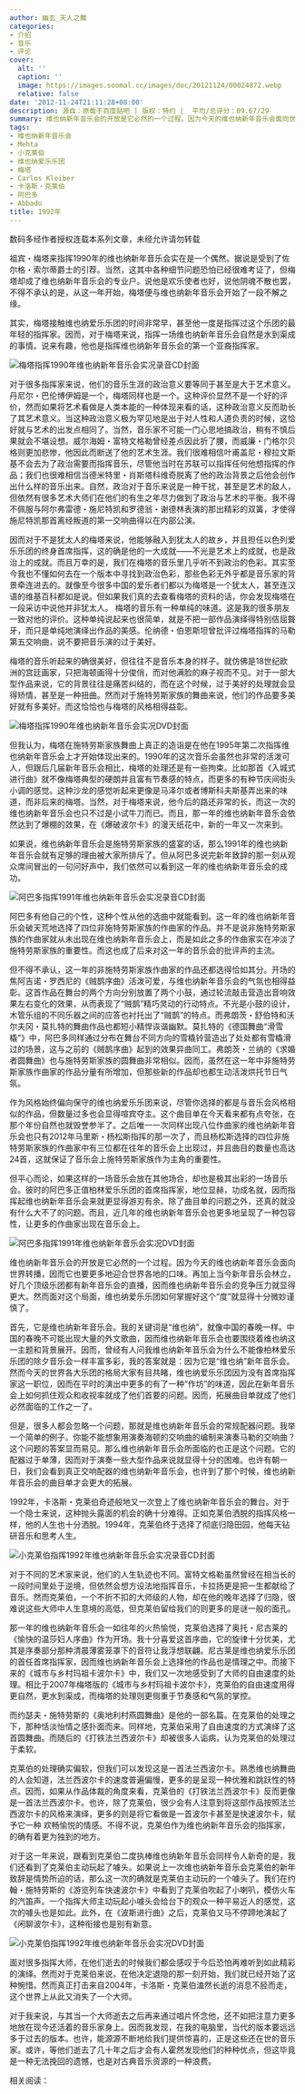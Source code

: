 ```yaml
---
author: 幽玄_天人之舞
categories:
- 介绍
- 音乐
- 评论
cover:
  alt: ''
  caption: ''
  image: https://images.soomal.cc/images/doc/20121124/00024872.webp
  relative: false
date: '2012-11-24T21:11:28+08:00'
description: 源自：原载于百度贴吧 | 版权：特约 |  平均/总评分：09.67/29
summary: 维也纳新年音乐会的开放是它必然的一个过程。因为今天的维也纳新年音乐会面向世界转播，因而它也要更多地迎合世界各地的口味。再加上当今新年音乐会林立，好几个顶级乐团都有新年音乐会的直播，因而维也纳新年音乐会的竞争压力就显得更大……
tags:
- 维也纳新年音乐会
- Mehta
- 小克莱伯
- 维也纳爱乐乐团
- 梅塔
- Carlos Kleiber
- 卡洛斯・克莱伯
- 阿巴多
- Abbado
title: 1992年
---
```


数码多经作者授权连载本系列文章，未经允许请勿转载
 
祖宾・梅塔来指挥1990年的维也纳新年音乐会实在是一个偶然。据说是受到了佐尔格・索尔蒂爵士的引荐。当然，这其中各种细节问题恐怕已经很难考证了，但梅塔却成了维也纳新年音乐会的专业户。说他是欢乐使者也好，说他阴魂不散也罢，不得不承认的是，从这一年开始，梅塔便与维也纳新年音乐会开始了一段不解之缘。
 
其实，梅塔接触维也纳爱乐乐团的时间非常早，甚至他一度是指挥过这个乐团的最年轻的指挥家。因而，对于梅塔来说，指挥一场维也纳新年音乐会自然是水到渠成的事情。说来有趣，他也是指挥维也纳新年音乐会的第一个亚裔指挥家。

![梅塔指挥1990年维也纳新年音乐会实况录音CD封面](https://images.soomal.cc/images/doc/20121124/00024866.webp)




 
对于很多指挥家来说，他们的音乐生涯的政治意义要等同于甚至是大于艺术意义。丹尼尔・巴伦博伊姆是一个，梅塔同样也是一个。这种评价显然不是一个好的评价，然而如果将艺术看做是人类本能的一种体现来看的话，这种政治意义反而助长了其艺术意义。当这种政治意义极为罕见地是出于对人性和人道负责的时候，这恰好就与艺术的出发点相同了。当然，音乐家不可能一门心思地搞政治，稍有不慎后果就会不堪设想。威尔海姆・富特文格勒曾经差点因此折了腰，而威廉・门格尔贝格则更加悲惨，他因此而断送了他的艺术生涯。我们很难相信叶甫盖尼・穆拉文斯基不会去为了政治需要而指挥音乐，尽管他当时在苏联可以指挥任何他想指挥的作品；我们也很难相信当德米特里・肖斯塔科维奇脱离了他的政治背景之后他会创作出什么样的音乐出来。自然，政治对于音乐来说是一种干扰，甚至是艺术的敌人，但依然有很多艺术大师们在他们的有生之年尽力做到了政治与艺术的平衡。我不得不佩服与阿尔弗雷德・施尼特凯和罗德翁・谢德林表演的那出精彩的双簧，才使得施尼特凯那首离经叛道的第一交响曲得以在内部公演。
 
因而对于不是犹太人的梅塔来说，他能够融入到犹太人的故乡，并且担任以色列爱乐乐团的终身首席指挥，这的确是他的一大成就――不光是艺术上的成就，也是政治上的成就。而且万幸的是，我们在梅塔的音乐里几乎听不到政治的色彩。其实至今我也不懂如何去在一个版本中寻找到政治色彩，那些色彩无外乎都是音乐家的背景牵连进去的。就像至今很多中国的爱乐者们都以为梅塔是一个犹太人，甚至连汉语的维基百科都如是说。但如果我们真的去查看梅塔的资料的话，你会发现梅塔在一段采访中说他并非犹太人。
梅塔的音乐有一种单纯的味道。这是我的很多朋友一致对他的评价。这种单纯说起来也很简单，就是不把一部作品演绎得特别佶屈聱牙，而只是单纯地演绎出作品的美感。伦纳德・伯恩斯坦曾批评过梅塔指挥的马勒第五交响曲，说不要把音乐演的过于美好。
 
梅塔的音乐听起来的确很美好，但往往不是音乐本身的样子。就仿佛是18世纪欧洲的宫廷画家，只把海顿画得十分俊俏，而对他满脸的麻子视而不见。对于一部大型作品来说，它的背景往往是痛苦纠结的，而在这个时候，过于美好的处理就会显得矫情，甚至是一种扭曲。然而对于施特劳斯家族的舞曲来说，他们的作品要多美好就有多美好。而这恰恰也与梅塔的风格相得益彰。

![梅塔指挥1990年维也纳新年音乐会实况DVD封面](https://images.soomal.cc/images/doc/20121124/00024867.webp)




 
但我认为，梅塔在施特劳斯家族舞曲上真正的造诣是在他在1995年第二次指挥维也纳新年音乐会上才开始体现出来的。1990年的这次音乐会虽然也非常的活泼可人，但跟后几届新年音乐会相比，梅塔的处理还是有一些拘束。比如那首《入城式进行曲》就不像梅塔典型的硬朗并且富有节奏感的特点，而更多的有种节庆间街头小调的感觉。这种沙龙的感觉听起来更像是马泽尔或者博斯科夫斯基弄出来的味道，而非后来的梅塔。当然，对于梅塔来说，他今后的路还非常的长，而这一次的维也纳新年音乐会也只不过是小试牛刀而已。而且，那一年的维也纳新年音乐会依然达到了爆棚的效果，在《爆破波尔卡》的漫天纸花中，新的一年又一次来到。
 
如果说，维也纳新年音乐会是施特劳斯家族的盛宴的话，那么1991年的维也纳新年音乐会就有足够的理由被大家所排斥了。但从阿巴多说完新年致辞的那一刻从观众席间冒出的一句问好声中，我们依然可以看到这一年的维也纳新年音乐会的成功。

![阿巴多指挥1991年维也纳新年音乐会实况录音CD封面](https://images.soomal.cc/images/doc/20121124/00024868.webp)




 
阿巴多有他自己的个性，这种个性从他的选曲中就能看到。这一年的维也纳新年音乐会破天荒地选择了四位非施特劳斯家族的作曲家的作品。并不是说非施特劳斯家族的作曲家就从未出现在维也纳新年音乐会上，而是如此之多的作曲家实在冲淡了施特劳斯家族的重要性。而这也成了后来对这一年的音乐会的批评声的主流。
 
但不得不承认，这一年的非施特劳斯家族作曲家的作品还都选得恰如其分。开场的焦阿吉诺・罗西尼的《贼鹊序曲》活泼可爱，与维也纳新年音乐会的气氛也相得益彰。这首作品在舞台的两个方向分别放置了两个小鼓，通过轮流敲击营造出音响效果左右变化的效果，从而表现了“贼鹊”精巧灵动的行动特点。不光是小鼓的设计，木管乐组的不同乐器之间的应答也衬托出了“贼鹊”的特点。而弗朗茨・舒伯特和沃尔夫冈・莫扎特的舞曲作品也都短小精悍诙谐幽默。莫扎特的《德国舞曲“滑雪橇”》中，阿巴多同样通过分布在舞台不同方向的雪橇铃营造出了处处都有雪橇滑过的场景，这与之前的《贼鹊序曲》起到的效果异曲同工。弗朗茨・兰纳的《求婚者圆舞曲》也与施特劳斯家族的圆舞曲非常相似。因而，虽然在这一年中非施特劳斯家族作曲家的作品分量有所增加，但那些新的作品却也都生动活泼烘托节日气氛。
 
作为风格始终偏向保守的维也纳爱乐乐团来说，尽管你选择的都是与音乐会风格相似的作品，但数量过多也会显得喧宾夺主。这个曲目单在今天看来都有点夸张，在那个年份自然也就毁誉参半了。之后唯一一次同样出现八位作曲家的维也纳新年音乐会也只有2012年马里斯・杨松斯指挥的那一次了，而且杨松斯选择的四位非施特劳斯家族的作曲家中有三位都在往年的音乐会上出现过，并且曲目的数量也高达24首，这就保证了音乐会上施特劳斯家族作为主角的重要性。
 
但平心而论，如果这样的一场音乐会放在其他场合，却也是极其出彩的一场音乐会。彼时的阿巴多正值柏林爱乐乐团的首席指挥家，地位显赫，功成名就，因而指挥起维也纳新年音乐会来就更显得游刃有余。除了曲目单的问题之外，还真的就没有什么大不了的问题。而且，近几年的维也纳新年音乐会也更多地呈现了一种包容性，让更多的作曲家出现在音乐会上。

![阿巴多指挥1991年维也纳新年音乐会实况DVD封面](https://images.soomal.cc/images/doc/20121124/00024869.webp)




 
维也纳新年音乐会的开放是它必然的一个过程。因为今天的维也纳新年音乐会面向世界转播，因而它也要更多地迎合世界各地的口味。再加上当今新年音乐会林立，好几个顶级乐团都有新年音乐会的直播，因而维也纳新年音乐会的竞争压力就显得更大。然而面对这个局面，维也纳爱乐乐团如何掌握好这个“度”就显得十分微妙谨慎了。
 
首先，它是维也纳新年音乐会。我的关键词是“维也纳”，就像中国的春晚一样。中国的春晚不可能出现大量的外文歌曲，因而维也纳新年音乐会也要围绕着维也纳这一主题和背景展开。因而，曾经有人问我维也纳新年音乐会为什么不能像柏林爱乐乐团的除夕音乐会一样丰富多彩，我的答案就是：因为它是“维也纳”新年音乐会。然而今天的世界各大乐团的格局大家有目共睹，维也纳爱乐乐团因为没有首席指挥家这一职位，因而在平时的演出中更多的有了一种“作坊”的味道，因此在新年音乐会上如何抓住观众和收视率就成了他们首要的问题。因而，拓展曲目单就成了他们必然面临的工作之一了。
 
但是，很多人都会忽略一个问题，那就是维也纳新年音乐会的常规配器问题。我举一个简单的例子。你能不能想象用演奏海顿的交响曲的编制来演奏马勒的交响曲？这个问题的答案显而易见。那么维也纳新年音乐会所面临的也正是这个问题。它的配器过于单薄，因而对于演奏一些大型作品来说就显得十分的困难。也许有朝一日，我们会看到真正交响配器的维也纳新年音乐会，也许到了那个时候，维也纳新年音乐会的曲目单才会更大的拓展。
 
1992年，卡洛斯・克莱伯奇迹般地又一次登上了维也纳新年音乐会的舞台。对于一个隐士来说，这种抛头露面的机会的确十分难得。正如克莱伯洒脱的指挥风格一样，他的人生也十分洒脱。1994年，克莱伯终于选择了彻底归隐田园，他每天钻研音乐和思考人生。

![小克莱伯指挥1992年维也纳新年音乐会实况录音CD封面](https://images.soomal.cc/images/doc/20121124/00024870.webp)




 
对于不同的艺术家来说，他们的人生轨迹也不同。富特文格勒虽然曾经在相当长的一段时间里处于逆境，但依然会想方设法地指挥音乐，卡拉扬更是把一生都献给了音乐。然而克莱伯，一个不折不扣的大师级的人物，却在他的晚年选择了归隐，很难说这些大师中人生意境的高低，但克莱伯留给我们的则更多的是谜一般的面孔。
 
那一年的维也纳新年音乐会一如往年的火热愉悦，克莱伯选择了奥托・尼古莱的《愉快的温莎妇人序曲》作为开场。我十分喜爱这首序曲，它的旋律十分优美，尤其是序奏部分那种清晨薄雾笼罩下的音符让我浮想联翩。尼古莱是维也纳爱乐乐团的首任首席指挥家，因而维也纳新年音乐会上选择他的作品也是情理之中。而接下来的《城市与乡村玛祖卡波尔卡》中，我们又一次地感受到了大师的自由速度的处理。相比于2007年梅塔版的《城市与乡村玛祖卡波尔卡》，克莱伯的自由速度用得更自然，更水到渠成，而梅塔的处理则更侧重于节奏感和气氛的掌控。
 
而约瑟夫・施特劳斯的《奥地利村燕圆舞曲》是他的一部名篇。在克莱伯的处理之下，那种恬淡怡情之感扑面而来。同样地，克莱伯采用了自由速度的方式演绎了这首圆舞曲。而随后的《打铁法兰西波尔卡》却被很多人诟病，认为克莱伯的处理过于柔软。
 
克莱伯的处理确实偏软，但我们可以发现这是一首法兰西波尔卡。熟悉维也纳舞曲的人会知道，法兰西波尔卡的速度普遍偏慢，更多的是呈现一种优雅和跳跃性的特点。因而，如果从作品体裁的角度来看，克莱伯的《打铁法兰西波尔卡》反而更像是一首法兰西波尔卡。也许，除了克莱伯，很少会有人注意到将这部作品按照法兰西波尔卡的风格来演绎，更多的则是将它看做是一首波尔卡甚至是快速波尔卡，赋予它一种 
欢畅愉悦的情感。不得不说，克莱伯作为维也纳新年音乐会的指挥家，的确有着更为独到的地方。
 
对于这一年来说，跟看到克莱伯二度执棒维也纳新年音乐会同样令人新奇的是，我们还看到了克莱伯主动玩起了噱头。如果说上一次维也纳新年音乐会克莱伯的新年致辞是情势所迫的话，那么这一次的确就是克莱伯主动玩的一个噱头了。我们在约翰・施特劳斯的《游览列车快速波尔卡》中看到了克莱伯吹起了小喇叭，模仿火车的汽笛声。一个指挥大师主动玩起小噱头会给台下的观众一种平易近人的感觉，这次的噱头也是如此。此外，在《波斯进行曲》之后，克莱伯又马不停蹄地演起了《闲聊波尔卡》，这种衔接也是别有新意。

![小克莱伯指挥1992年维也纳新年音乐会实况DVD封面](https://images.soomal.cc/images/doc/20121124/00024871.webp)




 
面对很多指挥大师，在他们逝去的时候我们都会感叹于今后恐怕再难听到如此精彩的演绎。然而对于克莱伯来说，在他决定退隐的那一刻开始，我们就已经开始了这种惋惜。然而真正打击来自2004年，卡洛斯・克莱伯溘然长逝的消息不胫而走，这个世界上从此又消失了一个大师。
 
对于我来说，与其当一个大师逝去之后再来通过唱片怀念他，还不如把注意力更多地放在现今还活着的音乐家身上。因而我发现，在我的电脑里，当代的版本要远远多于过去的版本。也许，能源源不断地给我们提供惊喜的，正是这些还在世的音乐家。或许，等他们逝去了几十年之后才会有人霍然发现他们的种种优点，但这毕竟是一种无法挽回的遗憾，也是对古典音乐资源的一种浪费。

相关阅读：